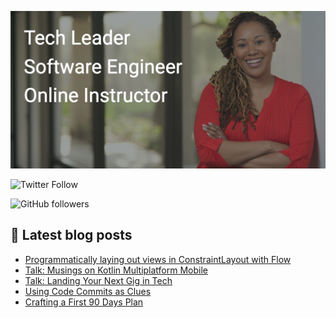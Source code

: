 ![Banner image for adavis GitHub profile](images/banner_image_github_profile_adavis.png)

<p align="center">

![Twitter Follow](https://img.shields.io/twitter/follow/brwngrldev?color=%238a2f32&style=for-the-badge&logo=twitter&label=brwngrldev)

![GitHub followers](https://img.shields.io/github/followers/adavis?color=%238a2f32&style=for-the-badge&logo=github)

</p>

## :notebook: Latest blog posts
<!-- BLOG-POST-LIST:START -->
- [Programmatically laying out views in ConstraintLayout with Flow](https://adavis.info/2021/03/programmatically-laying-out-views-in-constraintlayout-with-flow.html?utm_source=rss&utm_medium=rss&utm_campaign=programmatically-laying-out-views-in-constraintlayout-with-flow)
- [Talk: Musings on Kotlin Multiplatform Mobile](https://adavis.info/2021/01/talk-musings-on-kotlin-multiplatform-mobile.html?utm_source=rss&utm_medium=rss&utm_campaign=talk-musings-on-kotlin-multiplatform-mobile)
- [Talk: Landing Your Next Gig in Tech](https://adavis.info/2020/06/talk-landing-your-next-gig-in-tech.html?utm_source=rss&utm_medium=rss&utm_campaign=talk-landing-your-next-gig-in-tech)
- [Using Code Commits as Clues](https://adavis.info/2020/03/using-code-commits-as-clues.html?utm_source=rss&utm_medium=rss&utm_campaign=using-code-commits-as-clues)
- [Crafting a First 90 Days Plan](https://adavis.info/2019/11/crafting-a-first-90-days-plan.html?utm_source=rss&utm_medium=rss&utm_campaign=crafting-a-first-90-days-plan)
<!-- BLOG-POST-LIST:END -->